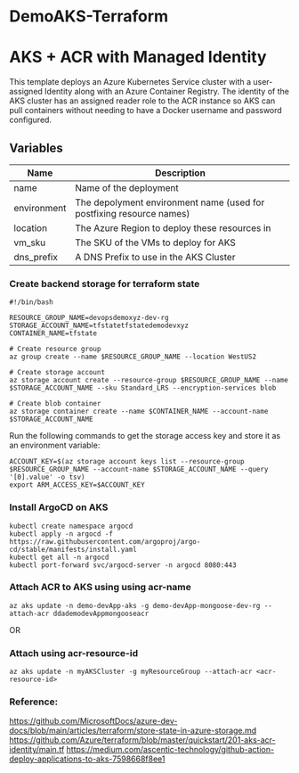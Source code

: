 # DemoAKS-Terraform

# AKS + ACR with Managed Identity

This template deploys an Azure Kubernetes Service cluster with a user-assigned Identity along with an Azure Container Registry.  The identity of the AKS cluster has an assigned reader role to the ACR instance so AKS can pull containers without needing to have a Docker username and password configured.

## Variables

| Name | Description |
|-|-|
| name | Name of the deployment |
| environment | The depolyment environment name (used for postfixing resource names) |
| location | The Azure Region to deploy these resources in |
| vm_sku | The SKU of the VMs to deploy for AKS |
| dns_prefix | A DNS Prefix to use in the AKS Cluster |


### Create backend storage for terraform state

```
#!/bin/bash

RESOURCE_GROUP_NAME=devopsdemoxyz-dev-rg
STORAGE_ACCOUNT_NAME=tfstatetfstatedemodevxyz
CONTAINER_NAME=tfstate

# Create resource group
az group create --name $RESOURCE_GROUP_NAME --location WestUS2

# Create storage account
az storage account create --resource-group $RESOURCE_GROUP_NAME --name $STORAGE_ACCOUNT_NAME --sku Standard_LRS --encryption-services blob

# Create blob container
az storage container create --name $CONTAINER_NAME --account-name $STORAGE_ACCOUNT_NAME

```

Run the following commands to get the storage access key and store it as an environment variable:


```
ACCOUNT_KEY=$(az storage account keys list --resource-group $RESOURCE_GROUP_NAME --account-name $STORAGE_ACCOUNT_NAME --query '[0].value' -o tsv)
export ARM_ACCESS_KEY=$ACCOUNT_KEY
```

### Install ArgoCD on AKS
```
kubectl create namespace argocd
kubectl apply -n argocd -f https://raw.githubusercontent.com/argoproj/argo-cd/stable/manifests/install.yaml
kubectl get all -n argocd
kubectl port-forward svc/argocd-server -n argocd 8080:443
```

### Attach ACR to AKS using using acr-name
```
az aks update -n demo-devApp-aks -g demo-devApp-mongoose-dev-rg --attach-acr ddademodevAppmongooseacr
```

OR

### Attach using acr-resource-id
```
az aks update -n myAKSCluster -g myResourceGroup --attach-acr <acr-resource-id>
```


### Reference:
https://github.com/MicrosoftDocs/azure-dev-docs/blob/main/articles/terraform/store-state-in-azure-storage.md
https://github.com/Azure/terraform/blob/master/quickstart/201-aks-acr-identity/main.tf
https://medium.com/ascentic-technology/github-action-deploy-applications-to-aks-7598668f8ee1
